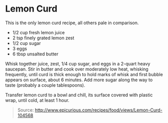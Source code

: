 Lemon Curd
==========

This is the only lemon curd recipe, all others pale in comparison.

- 1/2 cup fresh lemon juice
- 2 tsp finely grated lemon zest
- 1/2 cup sugar
- 3 eggs
- 6 tbsp unsalted butter

Whisk together juice, zest, 1/4 cup sugar, and eggs in a 2-quart heavy saucepan. Stir in butter and cook over moderately low heat, whisking frequently, until curd is thick enough to hold marks of whisk and first bubble appears on surface, about 6 minutes. Add more sugar along the way to taste (probably a couple tablespoons).

Transfer lemon curd to a bowl and chill, its surface covered with plastic wrap, until cold, at least 1 hour.


> Source: http://www.epicurious.com/recipes/food/views/Lemon-Curd-104568
